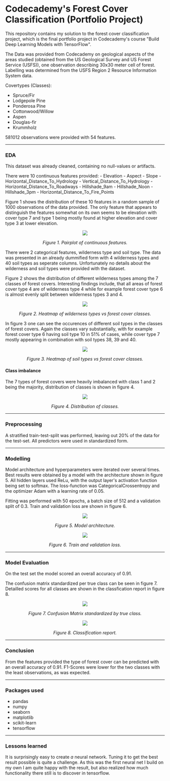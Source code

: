 # Codecademy's Forest Cover Classification (Portfolio Project)

This repository contains my solution to the forest cover classification project, which is the final portfolio project in Codecademy's course "Build Deep Learning Models with TensorFlow".

The Data was provided from Codecademy on geological aspects of the areas studied (obtained from the US Geological Survey and US Forest Service (USFS)), one observation describing 30x30 meter cell of forest. Labelling was determined from the USFS Region 2 Resource Information System data. 

Covertypes (Classes): 
- Spruce/Fir
- Lodgepole Pine
- Ponderosa Pine
- Cottonwood/Willow
- Aspen
- Douglas-fir
- Krummholz

581012 observations were provided with 54 features. 

____________ 

### EDA

This dataset was already cleaned, containing no null-values or artifacts.

There were 10 continuous features provided:
    - Elevation
    - Aspect
    - Slope
    - Horizontal_Distance_To_Hydrology
    - Vertical_Distance_To_Hydrology
    - Horizontal_Distance_To_Roadways
    - Hillshade_9am
    - Hillshade_Noon
    - Hillshade_3pm
    - Horizontal_Distance_To_Fire_Points

Figure 1 shows the distribution of these 10 features in a random sample of 1000 observations of the data provided. The only feature that appears to distinguish the features somewhat on its own seems to be elevation with cover type 7 and type 1 being mostly found at higher elevation and cover type 3 at lower elevation. 

<p align="center"><img src="/visuals/pairplot_1.png"></p>  
<p align="center"><i>Figure 1. Pairplot of continuous features.</i></p> 

There were 2 categorical features, wilderness type and soil type. The data was presented in an already dummified form with 4 wilderness types and 40 soil types as seperate columns. Unfortunately no details about the wilderness and soil types were provided with the dataset. 

Figure 2 shows the distribution of different wilderness types among the 7 classes of forest covers. Interesting findings include, that all areas of forest cover type 4 are of wilderness type 4 while for example forest cover type 6 is almost evenly split between wilderness types 3 and 4. 

<p align="center"><img src="/visuals/wilderness_heatmap.png"></p>  
<p align="center"><i>Figure 2. Heatmap of wilderness types vs forest cover classes.</i></p> 

In figure 3 one can see the occurences of different soil types in the classes of forest covers. Again the classes vary substantially, with for example forest cover type 6 having soil type 10 in 51% of cases, while cover type 7 mostly appearing in combination with soil types 38, 39 and 40.

<p align="center"><img src="/visuals/soiltype_heatmap.png"></p>  
<p align="center"><i>Figure 3. Heatmap of soil types vs forest cover classes.</i></p>


#### Class imbalance

The 7 types of forest covers were heavily imbalanced with class 1 and 2 being the majority, distribution of classes is shown in figure 4. 

<p align="center"><img src="/visuals/class_imbalance.png"></p>  
<p align="center"><i>Figure 4. Distribution of classes.</i></p>

____________ 

### Preprocessing

A stratified train-test-split was performed, leaving out 20% of the data for the test-set. All predictors were used in standardized form. 

____________

### Modelling

Model architecture and hyperparameters were iterated over several times. Best results were obtained by a model with the architecture shown in figure 5. All hidden layers used ReLu, with the output layer's activation function being set to softmax. The loss-function was CategoricalCrossentropy and the optimizer Adam with a learning rate of 0.05. 

Fitting was performed with 50 epochs, a batch size of 512 and a validation split of 0.3. 
Train and validation loss are shown in figure 6.

<p align="center"><img src="/visuals/model_architecture.png"></p>  
<p align="center"><i>Figure 5. Model architecture.</i></p>

<p align="center"><img src="/visuals/loss_curve.png"></p>  
<p align="center"><i>Figure 6. Train and validation loss.</i></p>

____________

### Model Evaluation

On the test set the model scored an overall accuracy of 0.91. 

The confusion matrix standardized per true class can be seen in figure 7. Detailled scores for all classes are shown in the classfication report in figure 8.

<p align="center"><img src="/visuals/conf_matrix_plot.png"></p>  
<p align="center"><i>Figure 7. Confusion Matrix standardized by true class.</i></p>

<p align="center"><img src="/visuals/classification_report.png"></p>  
<p align="center"><i>Figure 8. Classification report.</i></p>


_____________

### Conclusion

From the features provided the type of forest cover can be predicted with an overall accuracy of 0.91. F1-Scores were lower for the two classes with the least observations, as was expected.

_____________

### Packages used
- pandas
- numpy
- seaborn
- matplotlib
- scikit-learn
- tensorflow


____________

### Lessons learned

It is surprisingly easy to create <i>a</i> neural network. Tuning it to get the best result possible is quite a challenge. As this was the first neural net I build on my own I am quite happy with the result, but also realized how much functionality there still is to discover in tensorflow. 
